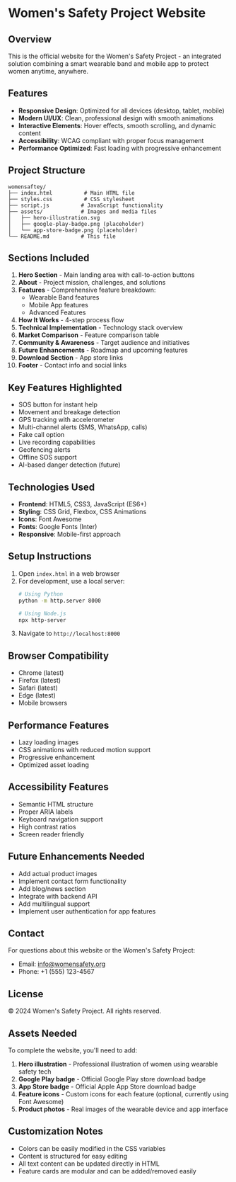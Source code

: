 # Women's Safety Project Website

## Overview
This is the official website for the Women's Safety Project - an integrated solution combining a smart wearable band and mobile app to protect women anytime, anywhere.

## Features
- **Responsive Design**: Optimized for all devices (desktop, tablet, mobile)
- **Modern UI/UX**: Clean, professional design with smooth animations
- **Interactive Elements**: Hover effects, smooth scrolling, and dynamic content
- **Accessibility**: WCAG compliant with proper focus management
- **Performance Optimized**: Fast loading with progressive enhancement

## Project Structure
```
womensaftey/
├── index.html          # Main HTML file
├── styles.css          # CSS stylesheet
├── script.js          # JavaScript functionality
├── assets/            # Images and media files
│   ├── hero-illustration.svg
│   ├── google-play-badge.png (placeholder)
│   └── app-store-badge.png (placeholder)
└── README.md          # This file
```

## Sections Included
1. **Hero Section** - Main landing area with call-to-action buttons
2. **About** - Project mission, challenges, and solutions
3. **Features** - Comprehensive feature breakdown:
   - Wearable Band features
   - Mobile App features  
   - Advanced Features
4. **How It Works** - 4-step process flow
5. **Technical Implementation** - Technology stack overview
6. **Market Comparison** - Feature comparison table
7. **Community & Awareness** - Target audience and initiatives
8. **Future Enhancements** - Roadmap and upcoming features
9. **Download Section** - App store links
10. **Footer** - Contact info and social links

## Key Features Highlighted
- SOS button for instant help
- Movement and breakage detection
- GPS tracking with accelerometer
- Multi-channel alerts (SMS, WhatsApp, calls)
- Fake call option
- Live recording capabilities
- Geofencing alerts
- Offline SOS support
- AI-based danger detection (future)

## Technologies Used
- **Frontend**: HTML5, CSS3, JavaScript (ES6+)
- **Styling**: CSS Grid, Flexbox, CSS Animations
- **Icons**: Font Awesome
- **Fonts**: Google Fonts (Inter)
- **Responsive**: Mobile-first approach

## Setup Instructions
1. Open `index.html` in a web browser
2. For development, use a local server:
   ```bash
   # Using Python
   python -m http.server 8000
   
   # Using Node.js
   npx http-server
   ```
3. Navigate to `http://localhost:8000`

## Browser Compatibility
- Chrome (latest)
- Firefox (latest)
- Safari (latest)
- Edge (latest)
- Mobile browsers

## Performance Features
- Lazy loading images
- CSS animations with reduced motion support
- Progressive enhancement
- Optimized asset loading

## Accessibility Features
- Semantic HTML structure
- Proper ARIA labels
- Keyboard navigation support
- High contrast ratios
- Screen reader friendly

## Future Enhancements Needed
- Add actual product images
- Implement contact form functionality
- Add blog/news section
- Integrate with backend API
- Add multilingual support
- Implement user authentication for app features

## Contact
For questions about this website or the Women's Safety Project:
- Email: info@womensafety.org
- Phone: +1 (555) 123-4567

## License
© 2024 Women's Safety Project. All rights reserved.

## Assets Needed
To complete the website, you'll need to add:
1. **Hero illustration** - Professional illustration of women using wearable safety tech
2. **Google Play badge** - Official Google Play store download badge
3. **App Store badge** - Official Apple App Store download badge
4. **Feature icons** - Custom icons for each feature (optional, currently using Font Awesome)
5. **Product photos** - Real images of the wearable device and app interface

## Customization Notes
- Colors can be easily modified in the CSS variables
- Content is structured for easy editing
- All text content can be updated directly in HTML
- Feature cards are modular and can be added/removed easily
